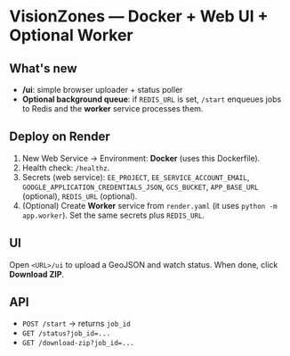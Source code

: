 
# VisionZones — Docker + Web UI + Optional Worker

## What's new
- **/ui**: simple browser uploader + status poller
- **Optional background queue**: if `REDIS_URL` is set, `/start` enqueues jobs to Redis and the **worker** service processes them.

## Deploy on Render
1. New Web Service → Environment: **Docker** (uses this Dockerfile).
2. Health check: `/healthz`.
3. Secrets (web service): `EE_PROJECT`, `EE_SERVICE_ACCOUNT_EMAIL`, `GOOGLE_APPLICATION_CREDENTIALS_JSON`, `GCS_BUCKET`, `APP_BASE_URL` (optional), `REDIS_URL` (optional).
4. (Optional) Create **Worker** service from `render.yaml` (it uses `python -m app.worker`). Set the same secrets plus `REDIS_URL`.

## UI
Open `<URL>/ui` to upload a GeoJSON and watch status. When done, click **Download ZIP**.

## API
- `POST /start` → returns `job_id`
- `GET /status?job_id=...`
- `GET /download-zip?job_id=...`
